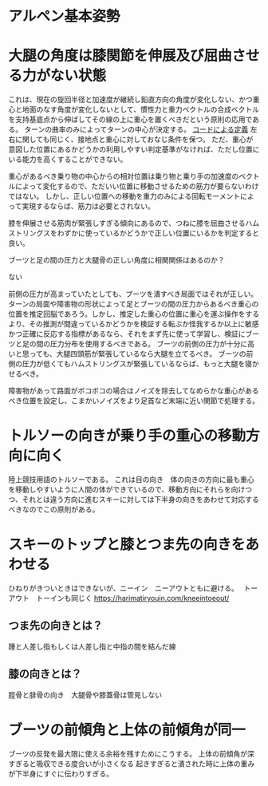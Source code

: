 # アルペン基本姿勢

# 大腿の角度は膝関節を伸展及び屈曲させる力がない状態
これは、現在の旋回半径と加速度が継続し鉛直方向の角度が変化しない、かつ重心と地面のなす角度が変化しないとして、慣性力と重力ベクトルの合成ベクトルを支持基底点から伸ばしてその線の上に重心を置くべきだという原則の応用である。
ターンの曲率のみによってターンの中心が決定する。
[コードによる定義](https://github.com/koyakei/shintaido/blob/0ce2efa570b62ee0a70b4c1f667f7c385b08d2a4/src/main/kotlin/ridingSports/balance/RightPositionOfCenterOfMass.kt#L11)
左右に関しても同じく、接地点と重心に対しておなじ条件を保つ。
ただ、重心が意図した位置にあるかどうかの利用しやすい判定基準がなければ、ただし位置にいる能力を高くすることができない。

重心があるべき乗り物の中心からの相対位置は乗り物と乗り手の加速度のベクトルによって変化するので、ただいい位置に移動させるための筋力が要らないわけではない。
しかし、正しい位置への移動を重力のみによる回転モーメントによって実現するならば、筋力は必要とされない。

膝を伸展させる筋肉が緊張しすぎる傾向にあるので、つねに膝を屈曲させるハムストリングスをわずかに使っているかどうかで正しい位置にいるかを判定すると良い。


ブーツと足の間の圧力と大腿骨の正しい角度に相関関係はあるのか？

ない

前側の圧力が高まっていたとしても、ブーツを潰すべき局面ではそれが正しい。
ターンの局面や障害物の形状によって足とブーツの間の圧力からあるべき重心の位置を推定回脳であろう。しかし、推定した重心の位置に重心を運ぶ操作をするより、その推測が間違っているかどうかを検証する転ぶか怪我するか以上に敏感かつ正確に反応する指標があるなら、それをまず先に使って学習し、検証にブーツと足の間の圧力分布を使用するべきである。
ブーツの前側の圧力が十分に高いと思っても、大腿四頭筋が緊張しているなら大腿を立てるべき。
ブーツの前側の圧力が低くてもハムストリングスが緊張しているならば、もっと大腿を寝かせるべき。

障害物があって路面がボコボコの場合はノイズを除去してなめらかな重心があるべき位置を設定し、こまかいノイズをより足首など末端に近い関節で処理する。


# トルソーの向きが乗り手の重心の移動方向に向く
陸上競技用語のトルソーである。
これは目の向き　体の向きの方向に最も重心を移動しやすいように人間の体ができているので、移動方向にそれらを向けつつ、それとは違う方向に進むスキーに対しては下半身の向きをあわせて対応するべきなのでこの原則がある。

# スキーのトップと膝とつま先の向きをあわせる
ひねりがきついときはできないが、ニーイン　ニーアウトともに避ける。　
トーアウト　トーインも同じく
https://harimatiryouin.com/kneeintoeout/

## つま先の向きとは？
踵と人差し指もしくは人差し指と中指の間を結んだ線

## 膝の向きとは？
脛骨と腓骨の向き　大腿骨や膝蓋骨は管見しない

# ブーツの前傾角と上体の前傾角が同一
ブーツの反発を最大限に使える余裕を残すためにこうする。
上体の前傾角が深すぎると吸収できる度合いが小さくなる
起きすぎると潰された時に上体の重みが下半身にすぐに伝わりすぎる。
